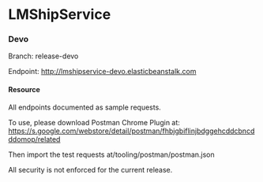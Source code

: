 # LMShipService

### Devo 

Branch: release-devo

Endpoint:  http://lmshipservice-devo.elasticbeanstalk.com

#### Resource

All endpoints documented as sample requests.

To use, please download Postman Chrome Plugin at:
    https://s.google.com/webstore/detail/postman/fhbjgbiflinjbdggehcddcbncdddomop/related

Then import the test requests at/tooling/postman/postman.json

All security is not enforced for the current release.

